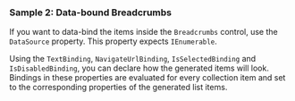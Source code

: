 ### Sample 2: Data-bound Breadcrumbs

If you want to data-bind the items inside the `Breadcrumbs` control, use the `DataSource` property. This property expects `IEnumerable`. 

Using the `TextBinding`, `NavigateUrlBinding`, `IsSelectedBinding` and `IsDisabledBinding`, you can declare how the generated items will look.
Bindings in these properties are evaluated for every collection item and set to the corresponding properties of the generated list items.